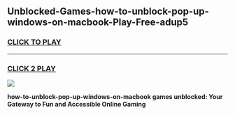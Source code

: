 
## Unblocked-Games-how-to-unblock-pop-up-windows-on-macbook-Play-Free-adup5
<h3>
<a href="https://premium76.site?title=how-to-unblock-pop-up-windows-on-macbook&ref=21A">CLICK TO PLAY</a></h3>
<hr>

<h3>
<a href="https://premium76.site?title=how-to-unblock-pop-up-windows-on-macbook&ref=21A">CLICK 2 PLAY</a>
  
</h3>

<a href="https://premium76.site?title=how-to-unblock-pop-up-windows-on-macbook&ref=21A"><img src="https://clearcache.store/games.png"></a>


**how-to-unblock-pop-up-windows-on-macbook games unblocked: Your Gateway to Fun and Accessible Online Gaming**
